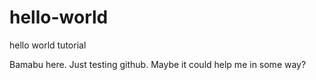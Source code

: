 # hello-world
hello world tutorial

Bamabu here. Just testing github. 
Maybe it could help me in some way?
